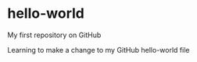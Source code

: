 # hello-world
My first repository on GitHub

Learning to make a change to my GitHub hello-world file 
